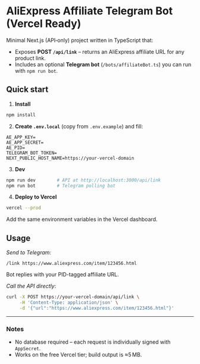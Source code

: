 # AliExpress Affiliate Telegram Bot (Vercel Ready)

Minimal Next.js (API‑only) project written in TypeScript that:

* Exposes **POST `/api/link`** – returns an AliExpress affiliate URL for any product link.
* Includes an optional **Telegram bot** (`/bots/affiliateBot.ts`) you can run with `npm run bot`.

## Quick start

1. **Install**

```bash
npm install
```

2. **Create `.env.local`** (copy from `.env.example`) and fill:

```
AE_APP_KEY=
AE_APP_SECRET=
AE_PID=
TELEGRAM_BOT_TOKEN=
NEXT_PUBLIC_HOST_NAME=https://your-vercel-domain
```

3. **Dev**

```bash
npm run dev        # API at http://localhost:3000/api/link
npm run bot        # Telegram polling bot
```

4. **Deploy to Vercel**

```bash
vercel --prod
```

Add the same environment variables in the Vercel dashboard.

## Usage

*Send to Telegram*:

```
/link https://www.aliexpress.com/item/123456.html
```

Bot replies with your PID-tagged affiliate URL.

*Call the API directly*:

```bash
curl -X POST https://your-vercel-domain/api/link \
     -H 'Content-Type: application/json' \
     -d '{"url":"https://www.aliexpress.com/item/123456.html"}'
```

---

### Notes

* No database required – each request is individually signed with `AppSecret`.
* Works on the free Vercel tier; build output is ≈5 MB.
